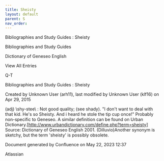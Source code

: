 ```yaml
---
title: Sheisty
layout: default
parent: S
nav_order:
---
```


Bibliographies and Study Guides : Sheisty

Bibliographies and Study Guides

Dictionary of Geneseo English

View All Entries

Q-T

Bibliographies and Study Guides : Sheisty

Created by  Unknown User (arh11), last modified by  Unknown User (klf16) on Apr 29, 2015

(adj) \shy-stee\ : Not good quality; (see shady). &quot;I don't want to deal with that kid. He's so Sheisty. And i heard he stole the tip cup once!&quot; Probably non-specific to Geneseo. A similar definition can be found on Urban Dictionary.[http://www.urbandictionary.com/define.php?term=sheisty] Source: Dictionary of Geneseo English 2001. (Dilluvio)Another synonym is sketchy, but the term 'sheisty' is possibly obsolete. 

Document generated by Confluence on May 22, 2023 12:37

Atlassian
